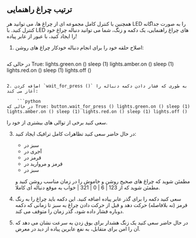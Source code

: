 ## ترتیب چراغ راهنمایی

همچنین با کنترل کامل مجموعه ای از چراغ ها، می توانید هر LED را به صورت جداگانه کنترل کنید. با LED های چراغ راهنمایی، یک دکمه و زنگ، شما می توانید دنباله چراغ خود را ایجاد کنید، با عبور از عابر پیاده!

1. اصلاح حلقه خود را برای انجام دنباله خودکار چراغ های روشن:
    
    ```python
در حالی که True: lights.green.on () sleep (1) lights.amber.on () sleep (1) lights.red.on () sleep (1) lights.off ()
```

2. اضافه کردن `wait_for_press ()` به طوری که فشار دادن دکمه دنباله را آغاز می کند:
    
    ```python
در حالی که True: button.wait_for_press () lights.green.on () sleep (1) lights.amber.on () sleep (1) lights.red.on () sleep (1) lights.off ()
```

سعی کنید برخی از توالی های بیشتری از خود را.

3. در حال حاضر سعی کنید تظاهرات کامل ترافیک ایجاد کنید:
    
    - سبز در
    - آجری در
    - قرمز در
    - قرمز و مروارید در
    - سبز در
    
    مطمئن شوید که چراغ های صحیح روشن و خاموش را در زمان مناسب روشن کنید و مطمئن شوید که از 123 | 6 | 0 | 321 | خواب</code> به موقع دنباله ای کاملا.

4. سعی کنید دکمه را برای گذر عابر پیاده اضافه کنید. این دکمه باید چراغ را به رنگ قرمز (نه بلافاصله) حرکت دهد و قبل از حرکت دادن چراغ به سبز تا زمانی که دکمه دوباره فشار داده شود، گذر زمان را متوقف می کند.

5. در حال حاضر سعی کنید یک زنگ هشدار برای بوق زدن به سرعت نشان می دهد که آن را امن برای متقابل، به نفع عابرین پیاده از دید در معرض.